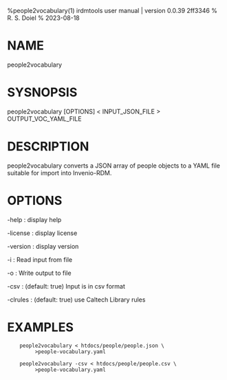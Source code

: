 %people2vocabulary(1) irdmtools user manual | version 0.0.39 2ff3346
% R. S. Doiel
% 2023-08-18

# NAME

people2vocabulary

# SYSNOPSIS

people2vocabulary [OPTIONS] < INPUT_JSON_FILE > OUTPUT_VOC_YAML_FILE

# DESCRIPTION

people2vocabulary converts a JSON array of people objects to a YAML
file suitable for import into Invenio-RDM.

# OPTIONS

-help
: display help

-license
: display license

-version
: display version

-i
: Read input from file

-o
: Write output to file

-csv
: (default: true) Input is in csv format

-clrules
: (default: true) use Caltech Library rules

# EXAMPLES

~~~shell
    people2vocabulary < htdocs/people/people.json \
	     >people-vocabulary.yaml

	people2vocabulary -csv < htdocs/people/people.csv \
	     >people-vocabulary.yaml
~~~


